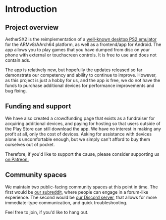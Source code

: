 # Introduction

## Project overview

AetherSX2 is the reimplementation of a [well-known desktop PS2 emulator](https://pcsx2.net/) for the ARMv8/AArch64 platform, as well as a frontend/app for Android. The app allows you to play games that you have dumped from disc on your phone with external or touchscreen controls. It is free to use and does not contain ads.

The app is relatively new, but hopefully the updates released so far demonstrate our competency and ability to continue to improve. However, as this project is just a hobby for us, and the app is free, we do not have the funds to purchase additional devices for performance improvements and bug fixing.

## Funding and support

We have also created a crowdfunding page that exists as a fundraiser for acquiring additional devices, and paying for hosting so that users outside of the Play Store can still download the app. We have no interest in making any profit at all, only the cost of devices. Asking for assistance with devices alone is uncomfortable enough, but we simply can't afford to buy them ourselves out of pocket.

Therefore, if you'd like to support the cause, please consider supporting us [on Patreon.](https://www.patreon.com/aethersx2)

## Community spaces

We maintain two public-facing community spaces at this point in time. The first would be [our subreddit](https://www.reddit.com/r/AetherSX2/), where people can engage in a forum-like experience. The second would be [our Discord server](https://discord.gg/JZ7BkeEdrJ), that allows for more immediate-type communication, and quick troubleshooting.

Feel free to join, if you'd like to hang out.
